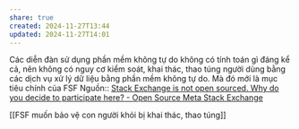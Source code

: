 ```yaml
---
share: true
created: 2024-11-27T13:44
updated: 2024-11-27T14:01
---
```

Các diễn đàn sử dụng phần mềm không tự do không có tính toán gì đáng kể cả, nên không có nguy cơ kiểm soát, khai thác, thao túng người dùng bằng các dịch vụ xử lý dữ liệu bằng phần mềm không tự do. Mà đó mới là mục tiêu chính của FSF
Nguồn:: [Stack Exchange is not open sourced. Why do you decide to participate here? - Open Source Meta Stack Exchange](https://opensource.meta.stackexchange.com/q/953/6810)

[[FSF muốn bảo vệ con người khỏi bị khai thác, thao túng]]
